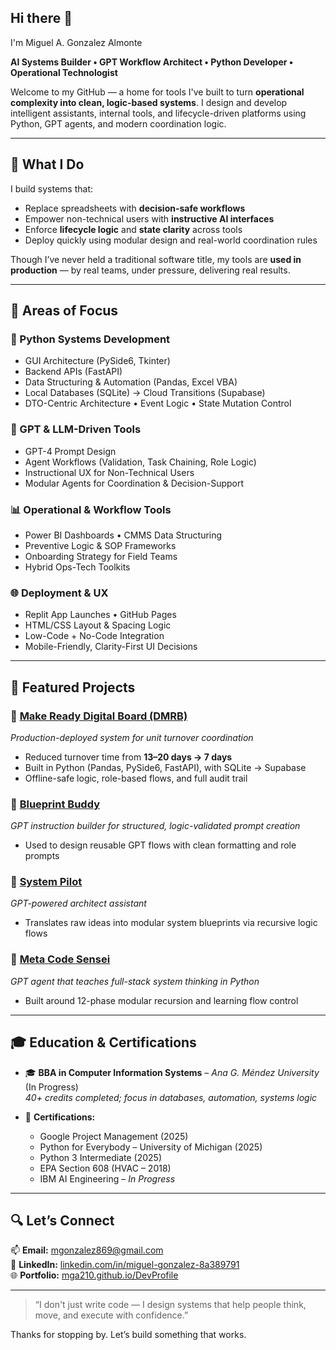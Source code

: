 ## Hi there 👋
I'm Miguel A. Gonzalez Almonte

**AI Systems Builder • GPT Workflow Architect • Python Developer • Operational Technologist**

Welcome to my GitHub — a home for tools I've built to turn **operational complexity into clean, logic-based systems**. I design and develop intelligent assistants, internal tools, and lifecycle-driven platforms using Python, GPT agents, and modern coordination logic.

---

## 🔧 What I Do

I build systems that:
- Replace spreadsheets with **decision-safe workflows**
- Empower non-technical users with **instructive AI interfaces**
- Enforce **lifecycle logic** and **state clarity** across tools
- Deploy quickly using modular design and real-world coordination rules

Though I’ve never held a traditional software title, my tools are **used in production** — by real teams, under pressure, delivering real results.

---

## 🧠 Areas of Focus

### 🐍 Python Systems Development
- GUI Architecture (PySide6, Tkinter)
- Backend APIs (FastAPI)
- Data Structuring & Automation (Pandas, Excel VBA)
- Local Databases (SQLite) → Cloud Transitions (Supabase)
- DTO-Centric Architecture • Event Logic • State Mutation Control

### 🤖 GPT & LLM-Driven Tools
- GPT-4 Prompt Design
- Agent Workflows (Validation, Task Chaining, Role Logic)
- Instructional UX for Non-Technical Users
- Modular Agents for Coordination & Decision-Support

### 📊 Operational & Workflow Tools
- Power BI Dashboards • CMMS Data Structuring
- Preventive Logic & SOP Frameworks
- Onboarding Strategy for Field Teams
- Hybrid Ops-Tech Toolkits

### 🌐 Deployment & UX
- Replit App Launches • GitHub Pages
- HTML/CSS Layout & Spacing Logic
- Low-Code + No-Code Integration
- Mobile-Friendly, Clarity-First UI Decisions

---

## 🚀 Featured Projects

### 🔹 [Make Ready Digital Board (DMRB)](https://github.com/mga210)
*Production-deployed system for unit turnover coordination*
- Reduced turnover time from **13–20 days → 7 days**
- Built in Python (Pandas, PySide6, FastAPI), with SQLite → Supabase
- Offline-safe logic, role-based flows, and full audit trail

### 🔹 [Blueprint Buddy](https://github.com/mga210)
*GPT instruction builder for structured, logic-validated prompt creation*
- Used to design reusable GPT flows with clean formatting and role prompts

### 🔹 [System Pilot](https://github.com/mga210)
*GPT-powered architect assistant*
- Translates raw ideas into modular system blueprints via recursive logic flows

### 🔹 [Meta Code Sensei](https://github.com/mga210)
*GPT agent that teaches full-stack system thinking in Python*
- Built around 12-phase modular recursion and learning flow control

---

## 🎓 Education & Certifications

- 🎓 **BBA in Computer Information Systems** – *Ana G. Méndez University* (In Progress)  
  *40+ credits completed; focus in databases, automation, systems logic*

- 🧾 **Certifications:**
  - Google Project Management (2025)
  - Python for Everybody – University of Michigan (2025)
  - Python 3 Intermediate (2025)
  - EPA Section 608 (HVAC – 2018)
  - IBM AI Engineering – *In Progress*

---

## 🔍 Let’s Connect

📫 **Email:** [mgonzalez869@gmail.com](mailto:mgsystemsdev@gmail.com)  
💼 **LinkedIn:** [linkedin.com/in/miguel-gonzalez-8a389791](https://www.linkedin.com/in/miguel-gonzalez-8a389791)  
🌐 **Portfolio:** [mga210.github.io/DevProfile](https://mgsystemsdev.github.io/Miguel-A-Gonzalez-portfolio)

---

> “I don't just write code — I design systems that help people think, move, and execute with confidence.”

Thanks for stopping by. Let’s build something that works.

<!--
**mgsystemsdev/mgsystemsdev** is a ✨ _special_ ✨ repository because its `README.md` (this file) appears on your GitHub profile.

Here are some ideas to get you started:

- 🔭 I’m currently working on ...
- 🌱 I’m currently learning ...
- 👯 I’m looking to collaborate on ...
- 🤔 I’m looking for help with ...
- 💬 Ask me about ...
- 📫 How to reach me: ...
- 😄 Pronouns: ...
- ⚡ Fun fact: ...
-->
